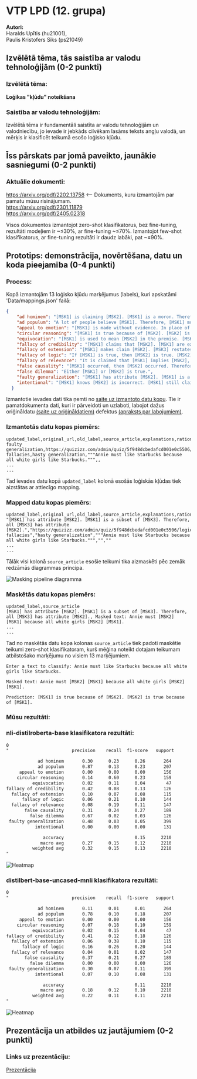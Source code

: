 # VTP LPD (12. grupa)
**Autori:**  
Haralds Upītis (hu21001),  
Paulis Kristofers Siks (ps21049)

## Izvēlētā tēma, tās saistība ar valodu tehnoloģijām (0-2 punkti)
### Izvēlētā tēma:
**Loģikas "kļūdu" noteikšana​**

### Saistība ar valodu tehnoloģijām:
Izvēlētā tēma ir fundamentāli saistīta ar valodu tehnoloģijām un valodniecību, jo ievade ir jebkāds cilvēkam lasāms teksts angļu valodā, un mērķis ir klasificēt teikumā esošo loģisko kļūdu.

## Īss pārskats par jomā paveikto, jaunākie sasniegumi (0-2 punkti)
### Aktuālie dokumenti:
https://arxiv.org/pdf/2202.13758 <-- Dokuments, kuru izmantojām par pamatu mūsu risinājumam.  
https://arxiv.org/pdf/2301.11879  
https://arxiv.org/pdf/2405.02318  

Visos dokumentos izmantojot zero-shot klasifikatorus, bez fine-tuning, rezultāti modeļiem ir ~≤30%, ar fine-tuning ~≤70%.
Izmantojot few-shot klasifikatorus, ar fine-tuning rezultāti ir daudz labāki, pat ~≥90%.

## Prototips: demonstrācija, novērtēšana, datu un koda pieejamība (0-4 punkti)
### Process:
Kopā izmantojām 13 loģisko kļūdu marķējumus (labels), kuri apskatāmi 'Data/mappings.json' failā:
```json
{
    "ad hominem": "[MSK1] is claiming [MSK2]. [MSK1] is a moron. Therefore, [MSK2] is not true.",
    "ad populum": "A lot of people believe [MSK1]. Therefore, [MSK1] must be true.",
    "appeal to emotion": "[MSK1] is made without evidence. In place of evidence, emotion is used to convince the interlocutor that [MSK1] is true.",
    "circular reasoning": "[MSK1] is true because of [MSK2]. [MSK2] is true because of [MSK1].",
    "equivocation": "[MSK1] is used to mean [MSK2] in the premise. [MSK1] is used to mean [MSK3] in the conclusion.",
    "fallacy of credibility": "[MSK1] claims that [MSK2]. [MSK1] are experts in the field concerning [MSK2]. Therefore, [MSK2] should be believed.",
    "fallacy of extension": "[MSK1] makes claim [MSK2]. [MSK3] restates [MSK2] (in a distorted way). [MSK3] attacks the distorted version of [MSK2]. Therefore, [MSK2] is false.",
    "fallacy of logic": "If [MSK1] is true, then [MSK2] is true. [MSK2] is true. Therefore, [MSK1] is true.",
    "fallacy of relevance": "It is claimed that [MSK1] implies [MSK2], whereas [MSK1] is unrelated to [MSK2].",
    "false causality": "[MSK1] occurred, then [MSK2] occurred. Therefore, [MSK1] caused [MSK2].",
    "false dilemma": "Either [MSK1] or [MSK2] is true.",
    "faulty generalization": "[MSK1] has attribute [MSK2]. [MSK1] is a subset of [MSK3]. Therefore, all [MSK3] has attribute [MSK2].",
    "intentional": "[MSK1] knows [MSK2] is incorrect. [MSK1] still claim that [MSK2] is correct using an incorrect argument."
  }
```
Izmantotie ievades dati tika ņemti no [saite uz izmantoto datu kopu](https://github.com/tmakesense/logical-fallacy/blob/main/dataset-fixed/edu_all_fixed.csv). Tie ir pamatdokumenta dati, kuri ir pārveidoti un uzlaboti, labojot dažus oriģināldatu [(saite uz oriģināldatiem)](https://github.com/causalNLP/logical-fallacy/blob/main/data/edu_all.csv) defektus [(apraksts par labojumiem)](https://www.logical-fallacy.com/articles/dataset-review/).
### Izmantotās datu kopas piemērs:
```csv
updated_label,original_url,old_label,source_article,explanations,rationale
faulty generalization,https://quizizz.com/admin/quiz/5f948dcbedafcd001e0c5506/logical-fallacies,hasty generalization,"""Annie must like Starbucks because all white girls like Starbucks.""",,
...
...
```
Tad ievades datu kopā `updated_label` kolonā esošās loģiskās kļūdas tiek aizstātas ar attiecīgo mapping.
### Mapped datu kopas piemērs:
```csv
updated_label,original_url,old_label,source_article,explanations,rationale
"[MSK1] has attribute [MSK2]. [MSK1] is a subset of [MSK3]. Therefore, all [MSK3] has attribute [MSK2].","https://quizizz.com/admin/quiz/5f948dcbedafcd001e0c5506/logical-fallacies","hasty generalization","""Annie must like Starbucks because all white girls like Starbucks.""","",""
...
...
```
Tālāk visi kolonā `source_article` esošie teikumi tika aizmaskēti pēc zemāk redzāmās diagrammas principa.

![Masking pipeline diagramma](Results/Premisas_maskesana.drawio2.png)

### Maskētās datu kopas piemērs:
```csv
updated_label,source_article
[MSK1] has attribute [MSK2]. [MSK1] is a subset of [MSK3]. Therefore, all [MSK3] has attribute [MSK2]., Masked text: Annie must [MSK2] [MSK1] because all white girls [MSK2] [MSK1]. 
...
...
```

Tad no maskētās datu kopa kolonas `source_article` tiek padoti maskētie teikumi zero-shot klasifikatoram, kurš mēģina noteikt dotajam teikumam atbilstošako marķējumu no visiem 13 marķējumiem.
```csv
Enter a text to classify: Annie must like Starbucks because all white girls like Starbucks.

Masked text: Annie must [MSK2] [MSK1] because all white girls [MSK2] [MSK1]. 

Prediction: [MSK1] is true because of [MSK2]. [MSK2] is true because of [MSK1].
```

### Mūsu rezultāti:
### nli-distilroberta-base klasifikatora rezultāti:
```txt
0
"                        precision    recall  f1-score   support

            ad hominem       0.30      0.23      0.26       264
            ad populum       0.87      0.13      0.23       207
     appeal to emotion       0.00      0.00      0.00       156
    circular reasoning       0.14      0.60      0.23       159
          equivocation       0.02      0.11      0.04        47
fallacy of credibility       0.42      0.08      0.13       126
  fallacy of extension       0.10      0.07      0.08       115
      fallacy of logic       0.06      0.21      0.10       144
  fallacy of relevance       0.08      0.19      0.11       147
       false causality       0.31      0.24      0.27       189
         false dilemma       0.67      0.02      0.03       126
 faulty generalization       0.48      0.03      0.05       399
           intentional       0.00      0.00      0.00       131

              accuracy                           0.15      2210
             macro avg       0.27      0.15      0.12      2210
          weighted avg       0.32      0.15      0.13      2210
"
```
![Heatmap](/Results/nli-distilroberta-base/heatmap.png)

### distilbert-base-uncased-mnli klasifikatora rezultāti:
```txt
0
"                        precision    recall  f1-score   support

            ad hominem       0.11      0.01      0.01       264
            ad populum       0.78      0.10      0.18       207
     appeal to emotion       0.00      0.00      0.00       156
    circular reasoning       0.07      0.18      0.10       159
          equivocation       0.02      0.15      0.04        47
fallacy of credibility       0.41      0.12      0.18       126
  fallacy of extension       0.06      0.38      0.10       115
      fallacy of logic       0.16      0.26      0.20       144
  fallacy of relevance       0.04      0.01      0.02       147
       false causality       0.37      0.21      0.27       189
         false dilemma       0.00      0.00      0.00       126
 faulty generalization       0.30      0.07      0.11       399
           intentional       0.07      0.10      0.08       131

              accuracy                           0.11      2210
             macro avg       0.18      0.12      0.10      2210
          weighted avg       0.22      0.11      0.11      2210
"
```
![Heatmap](/Results/distilbert-base-uncased-mnli/heatmap.png)

## Prezentācija un atbildes uz jautājumiem (0-2 punkti)
### Links uz prezentāciju:
[Prezentācija](Results/VTP_Final_Prezentacija.pdf)
